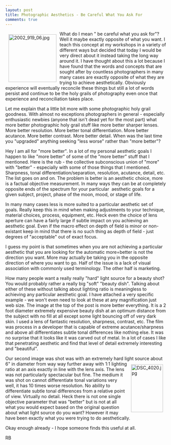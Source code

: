 ```yaml
---
layout: post
title: Photographic Aesthetics - Be Careful What You Ask For
comments: true
---
```

<a rel="lightbox" href="/wp-content/uploads/2009/12/2002_919_06.jpg"><img title="2002_919_06.jpg" src="/wp-content/uploads/2009/12/.thumbs/.2002_919_06.jpg" border="0" alt="2002_919_06.jpg" hspace="10" vspace="10" width="150" height="150" align="left" /></a>What do I mean " be careful what you ask for"? Well it maybe exactly opposite of what you want. I teach this concept at my workshops in a variety of different ways but decided that today I would be very direct about it instead taking the long way around it. I have thought about this a lot because I have found that the words and concepts that are sought after by countless photographers in many many cases are exactly opposite of what they are trying to achieve aesthetically. Obviously experience will eventually reconcile these things but still a lot of words persist and continue to be the holy grails of photography even once that experience and reconciliation takes place.

Let me explain that a little bit more with some photographic holy grail goodness. With almost no exceptions photographers in general - especially enthusiastic newbies (anyone that isn't dead yet for the most part) what more better photographic holy grail stuff like more better sharper lenses. More better resolution. More better tonal differentiation. More better acutance. More better contrast. More better detail. When was the last time you "upgraded" anything seeking "less worse" rather than "more better"?

Hey I am all for "more better". In a lot of my personal aesthetic goals I happen to like "more better" of some of the "more better" stuff that I mentioned. Here is the rub - the collective subconscious union of "more" with "better" - especially with some of those things that I mentioned. Sharpness, tonal differentiation/separation, resolution, acutance, detail, etc. The list goes on and on. The problem is better is an aesthetic choice, more is a factual objective measurement. In many ways they can be at completely opposite ends of the spectrum for your particular  aesthetic goals for a given subject, project, phase of the moon, mood, or stage of life.

In many many cases less is more suited to a particular aesthetic set of goals. Really keep this in mind when making adjustments to your technique, material choices, process, equipment, etc. Heck even the choice of lens aperture can have a fairly large if subtle impact on you achieving an aesthetic goal. Even if the macro effect on depth of field is minor or non-existant keep in mind that there is no such thing as depth of field - just degrees of "acceptable" out of exact focus.

I guess my point is that sometimes when you are not achieving a particular aesthetic that you are looking for the automatic more=better is not the direction you want. More may actually be taking you in the opposite direction of where you want to go. Half of the issue is a lack of visual association with commonly used terminology. The other half is marketing.

How many people want a really really "hard" light source for a beauty shot? You would probably rather a really big "soft" "beauty dish". Talking about either of these without talking about lighting ratio is meaningless to achieving any particular aesthetic goal. I have attached a very specific example - we won't even need to look at these at any magnification just web size. The image at the top of the post is more better everything. It is a 2 foot diameter extremely expensive beauty dish at an optimum distance from the subject with no fill at all except some light bouncing off of very dark skin. I used a lens of fantastic resolution, sharpness, contrast, etc. The film was process in a developer that is capable of extreme acutance/sharpness and above all differentiates subtle tonal differences like nothing else. It was no surprise that it looks like it was carved out of metal. In a lot of cases I like that penetrating aesthetic and find that level of detail extremely interesting and "beautiful".

Our second image was shot was with an extremely hard light source about 6" in diameter<a rel="lightbox" href="/wp-content/uploads/2009/12/DSC_4020.jpg"><img title="DSC_4020.jpg" src="/wp-content/uploads/2009/12/.thumbs/.DSC_4020.jpg" border="0" alt="DSC_4020.jpg" hspace="10" vspace="10" width="100" height="150" align="right" /></a> from way way further away with 1:1 lighting ratio at an axis exactly in line with the lens axis. The lens was not particularly spectacular but fine. The medium it was shot on cannot differentiate tonal variations very well, it has 10 times worse resolution. No ability to differentiate subtle tonal differences from a relative point of view. Virtually no detail. Heck there is not one single objective parameter that was "better" but is not at all what you would expect based on the original question about what light source do you want? However it may have been exactly what you were trying to do aesthetically.

Okay enough already - I hope someone finds this useful at all.

RB